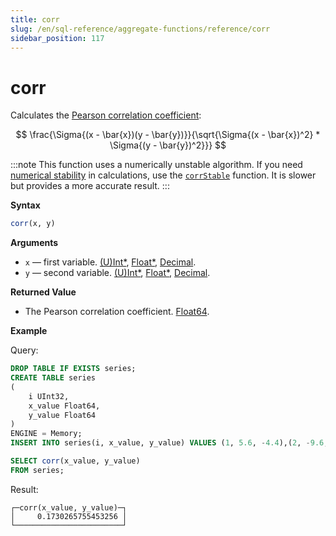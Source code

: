 ```yaml
---
title: corr
slug: /en/sql-reference/aggregate-functions/reference/corr
sidebar_position: 117
---
```


# corr

Calculates the [Pearson correlation coefficient](https://en.wikipedia.org/wiki/Pearson_correlation_coefficient):

$$
\frac{\Sigma{(x - \bar{x})(y - \bar{y})}}{\sqrt{\Sigma{(x - \bar{x})^2} * \Sigma{(y - \bar{y})^2}}}
$$


:::note
This function uses a numerically unstable algorithm. If you need [numerical stability](https://en.wikipedia.org/wiki/Numerical_stability) in calculations, use the [`corrStable`](../reference/corrstable.md) function. It is slower but provides a more accurate result.
:::

**Syntax**

```sql
corr(x, y)
```

**Arguments**

- `x` — first variable. [(U)Int*](../../data-types/int-uint.md), [Float*](../../data-types/float.md), [Decimal](../../data-types/decimal.md).
- `y` — second variable. [(U)Int*](../../data-types/int-uint.md), [Float*](../../data-types/float.md), [Decimal](../../data-types/decimal.md).

**Returned Value**

- The Pearson correlation coefficient. [Float64](../../data-types/float.md).

**Example**

Query:

```sql
DROP TABLE IF EXISTS series;
CREATE TABLE series
(
    i UInt32,
    x_value Float64,
    y_value Float64
)
ENGINE = Memory;
INSERT INTO series(i, x_value, y_value) VALUES (1, 5.6, -4.4),(2, -9.6, 3),(3, -1.3, -4),(4, 5.3, 9.7),(5, 4.4, 0.037),(6, -8.6, -7.8),(7, 5.1, 9.3),(8, 7.9, -3.6),(9, -8.2, 0.62),(10, -3, 7.3);
```

```sql
SELECT corr(x_value, y_value)
FROM series;
```

Result:

```response
┌─corr(x_value, y_value)─┐
│     0.1730265755453256 │
└────────────────────────┘
```
